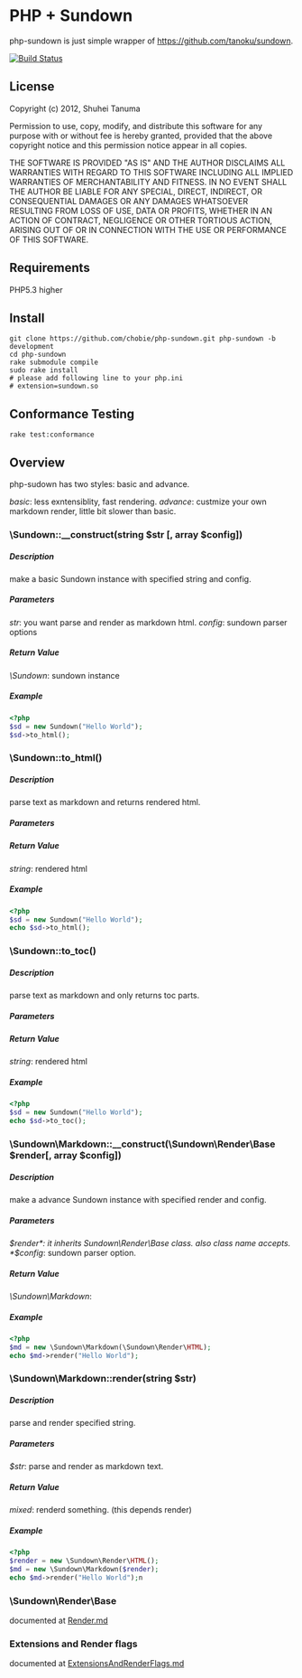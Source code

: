 PHP + Sundown
===========================

php-sundown is just simple wrapper of <https://github.com/tanoku/sundown>.

[![Build Status](https://secure.travis-ci.org/chobie/php-sundown.png)](http://travis-ci.org/chobie/php-sundown)

License
-------

Copyright (c) 2012, Shuhei Tanuma

Permission to use, copy, modify, and distribute this software for any
purpose with or without fee is hereby granted, provided that the above
copyright notice and this permission notice appear in all copies.

THE SOFTWARE IS PROVIDED "AS IS" AND THE AUTHOR DISCLAIMS ALL WARRANTIES
WITH REGARD TO THIS SOFTWARE INCLUDING ALL IMPLIED WARRANTIES OF
MERCHANTABILITY AND FITNESS. IN NO EVENT SHALL THE AUTHOR BE LIABLE FOR
ANY SPECIAL, DIRECT, INDIRECT, OR CONSEQUENTIAL DAMAGES OR ANY DAMAGES
WHATSOEVER RESULTING FROM LOSS OF USE, DATA OR PROFITS, WHETHER IN AN
ACTION OF CONTRACT, NEGLIGENCE OR OTHER TORTIOUS ACTION, ARISING OUT OF
OR IN CONNECTION WITH THE USE OR PERFORMANCE OF THIS SOFTWARE.

Requirements
------------

PHP5.3 higher

Install
-------

    git clone https://github.com/chobie/php-sundown.git php-sundown -b development
    cd php-sundown
    rake submodule compile
    sudo rake install
    # please add following line to your php.ini
    # extension=sundown.so

Conformance Testing
-------------------

    rake test:conformance

Overview
-------

php-sudown has two styles: basic and advance.

*basic*: less exntensiblity, fast rendering.
*advance*: custmize your own markdown render, little bit slower than basic.


### \Sundown::__construct(string $str [, array $config])

##### *Description*

make a basic Sundown instance with specified string and config.

##### *Parameters*

*str*: you want parse and render as markdown html.
*config*: sundown parser options

##### *Return Value*

*\Sundown*: sundown instance

##### *Example*

````php
<?php
$sd = new Sundown("Hello World");
$sd->to_html();
````

### \Sundown::to_html()

##### *Description*

parse text as markdown and returns rendered html.

##### *Parameters*

##### *Return Value*

*string*: rendered html

##### *Example*

````php
<?php
$sd = new Sundown("Hello World");
echo $sd->to_html();
````

### \Sundown::to_toc()

##### *Description*

parse text as markdown and only returns toc parts.

##### *Parameters*

##### *Return Value*

*string*: rendered html

##### *Example*

````php
<?php
$sd = new Sundown("Hello World");
echo $sd->to_toc();
````

### \Sundown\Markdown::__construct(\Sundown\Render\Base $render[, array $config])

##### *Description*

make a advance Sundown instance with specified render and config.

##### *Parameters*

*$render*: it inherits Sundown\Render\Base class. also class name accepts.
*$config*: sundown parser option.

##### *Return Value*

*\Sundown\Markdown*: 

##### *Example*

````php
<?php
$md = new \Sundown\Markdown(\Sundown\Render\HTML);
echo $md->render("Hello World");
````

### \Sundown\Markdown::render(string $str)

##### *Description*

parse and render specified string.

##### *Parameters*

*$str*: parse and render as markdown text.

##### *Return Value*

*mixed*: renderd something. (this depends render) 

##### *Example*

````php
<?php
$render = new \Sundown\Render\HTML();
$md = new \Sundown\Markdown($render);
echo $md->render("Hello World");n
````

### \Sundown\Render\Base

documented at [Render.md](https://github.com/chobie/php-sundown/blob/development/Render.md)

### Extensions and Render flags

documented at [ExtensionsAndRenderFlags.md](https://github.com/chobie/php-sundown/blob/development/ExtensionsAndRenderFlags.md)

